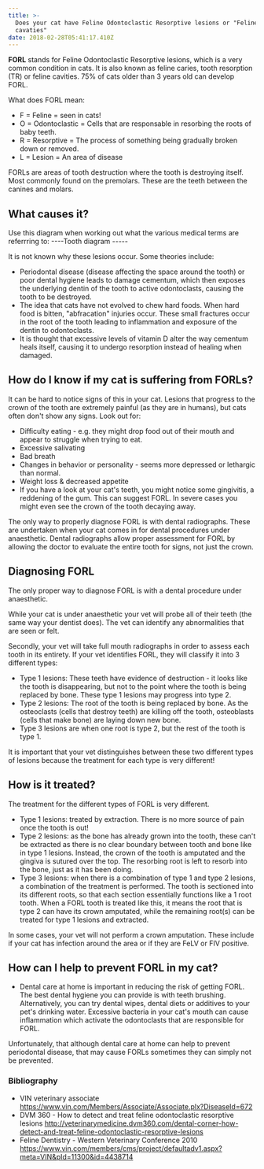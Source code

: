 ```yaml
---
title: >-
  Does your cat have Feline Odontoclastic Resorptive lesions or "Feline
  cavaties"
date: 2018-02-28T05:41:17.410Z
---
```

**FORL** stands for Feline Odontoclastic Resorptive lesions, which is a very common condition in cats. It is also known as feline caries, tooth resorption (TR) or feline cavities. 75% of cats older than 3 years old can develop FORL.

What does FORL mean:

* F = Feline = seen in cats! 
* O = Odontoclastic = Cells that are responsable in resorbing the roots of baby teeth.
* R = Resorptive = The process of something being gradually broken down or removed. 
* L = Lesion = An area of disease

FORLs are areas of tooth destruction where the tooth is destroying itself. Most commonly found on the premolars. These are the teeth between the canines and molars.

## What causes it?

Use this diagram when working out what the various medical terms are referrring to:
----Tooth diagram -----

It is not known why these lesions occur. Some theories include:

* Periodontal disease (disease affecting the space around the tooth) or poor dental hygiene leads to damage cementum, which then exposes the underlying dentin of the tooth to active odontoclasts, causing the tooth to be destroyed.
* The idea that cats have not evolved to chew hard foods. When hard food is bitten, "abfracation" injuries occur. These small fractures occur in the root of the tooth leading to inflammation and exposure of the dentin to odontoclasts. 
* It is thought that excessive levels of vitamin D alter the way cementum heals itself, causing it to undergo resorption instead of healing when damaged.

## How do I know if my cat is suffering from FORLs?

It can be hard to notice signs of this in your cat. Lesions that progress to the crown of the tooth are extremely painful (as they are in humans), but cats often don't show any signs. Look out for:

* Difficulty eating - e.g. they might drop food out of their mouth and appear to struggle when trying to eat.
* Excessive salivating
* Bad breath
* Changes in behavior or personality - seems more depressed or lethargic than normal. 
* Weight loss & decreased appetite
* If you have a look at your cat's teeth, you might notice some gingivitis, a reddening of the gum. This can suggest FORL. In severe cases you might even see the crown of the tooth decaying away.

The only way to properly diagnose FORL is with dental radiographs. These are undertaken when your cat comes in for dental procedures under anaesthetic. Dental radiographs allow proper assessment for FORL by allowing the doctor to evaluate the entire tooth for signs, not just the crown.

## Diagnosing FORL

The only proper way to diagnose FORL is with a dental procedure under anaesthetic.


While your cat is under anaesthetic your vet will probe all of their teeth (the same way your dentist does). The vet can identify any abnormalities that are seen or felt.

Secondly, your vet will take full mouth radiographs in order to assess each tooth in its entirety. If your vet identifies FORL, they will classify it into 3 different types:

* Type 1 lesions: These teeth have evidence of destruction - it looks like the tooth is disappearing, but not to the point where the tooth is being replaced by bone. These type 1 lesions may progress into type 2. 
* Type 2 lesions: The root of the tooth is being replaced by bone. As the osteoclasts (cells that destroy teeth) are killing off the tooth, osteoblasts (cells that make bone) are laying down new bone.
* Type 3 lesions are when one root is type 2, but the rest of the tooth is type 1. 

It is important that your vet distinguishes between these two different types of lesions because the treatment for each type is very different!

## How is it treated?

The treatment for the different types of FORL is very different.

* Type 1 lesions: treated by extraction. There is no more source of pain once the tooth is out! 
* Type 2 lesions: as the bone has already grown into the tooth, these can't be extracted as there is no clear boundary between tooth and bone like in type 1 lesions. Instead, the crown of the tooth is amputated and the gingiva is sutured over the top. The resorbing root is left to resorb into the bone, just as it has been doing.
* Type 3 lesions: when there is a combination of type 1 and type 2 lesions, a combination of the treatment is performed. The tooth is sectioned into its different roots, so that each section essentially functions like a 1 root tooth. When a FORL tooth is treated like this, it means the root that is type 2 can have its crown amputated, while the remaining root(s) can be treated for type 1 lesions and extracted. 

In some cases, your vet will not perform a crown amputation. These include if your cat has infection around the area or if they are FeLV or FIV positive. 

## How can I help to prevent FORL in my cat?

* Dental care at home is important in reducing the risk of getting FORL. The best dental hygiene you can provide is with teeth brushing. Alternatively, you can try dental wipes, dental diets or additives to your pet's drinking water.
  Excessive bacteria in your cat's mouth can cause inflammation which activate the odontoclasts that are responsible for FORL. 

Unfortunately, that although dental care at home can help to prevent periodontal disease, that may cause FORLs sometimes they can simply not be prevented. 

### Bibliography

* VIN veterinary associate  https://www.vin.com/Members/Associate/Associate.plx?DiseaseId=672
* DVM 360 - How to detect and treat feline odontoclastic resorptive lesions http://veterinarymedicine.dvm360.com/dental-corner-how-detect-and-treat-feline-odontoclastic-resorptive-lesions
* Feline Dentistry - Western Veterinary Conference 2010 https://www.vin.com/members/cms/project/defaultadv1.aspx?meta=VIN&pId=11300&id=4438714
